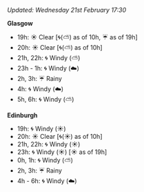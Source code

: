 *Updated: Wednesday 21st February 17:30*

**Glasgow**

* 19h: :sunny: Clear [:cyclone:(:partly_sunny:) as of 10h, :umbrella: as of 19h]
* 20h: :sunny: Clear [:cyclone:(:partly_sunny:) as of 10h]
* 21h, 22h: :cyclone: Windy (:partly_sunny:)
* 23h - 1h: :cyclone: Windy (:cloud:)
* 2h, 3h: :umbrella: Rainy
* 4h: :cyclone: Windy (:cloud:)
* 5h, 6h: :cyclone: Windy (:partly_sunny:)

**Edinburgh**

* 19h: :cyclone: Windy (:sunny:)
* 20h: :sunny: Clear [:cyclone:(:sunny:) as of 10h]
* 21h, 22h: :cyclone: Windy (:sunny:)
* 23h: :cyclone: Windy (:sunny:) [:sunny: as of 19h]
* 0h, 1h: :cyclone: Windy (:partly_sunny:)
* 2h, 3h: :umbrella: Rainy
* 4h - 6h: :cyclone: Windy (:cloud:)
